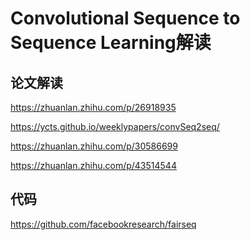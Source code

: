 Convolutional Sequence to Sequence Learning解读
===============================================

## 论文解读

https://zhuanlan.zhihu.com/p/26918935

https://ycts.github.io/weeklypapers/convSeq2seq/

https://zhuanlan.zhihu.com/p/30586699

https://zhuanlan.zhihu.com/p/43514544



## 代码

https://github.com/facebookresearch/fairseq

